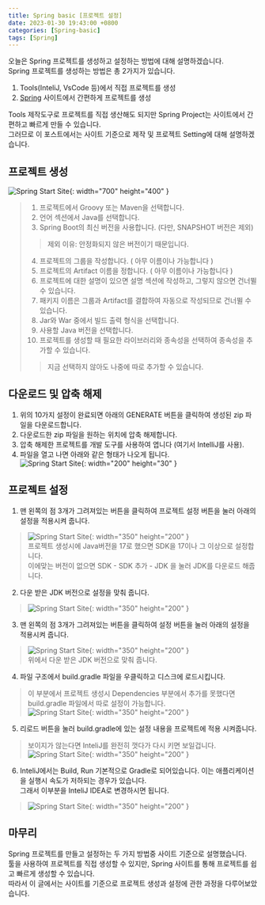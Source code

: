 ```yaml
---
title: Spring basic [프로젝트 설정]
date: 2023-01-30 19:43:00 +0800
categories: [Spring-basic]
tags: [Spring]
---
```


오늘은 Spring 프로젝트를 생성하고 설정하는 방법에 대해 설명하겠습니다. <br/>
Spring 프로젝트를 생성하는 방법은 총 2가지가 있습니다.<br/>
1. Tools(InteliJ, VsCode 등)에서 직접 프로젝트를 생성<br/>
2. [Spring](https://start.spring.io/) 사이트에서 간편하게 프로젝트를 생성<br/>

Tools 제작도구로 프로젝트를 직접 생산해도 되지만 Spring Project는 사이트에서 간편하고 빠르게 만들 수 있습니다.<br/> 
그러므로 이 포스트에서는 사이트 기준으로 제작 및 프로젝트 Setting에 대해 설명하겠습니다. <br/>

## 프로젝트 생성
![Spring Start Site](/assets/img/spring/springstarteio.png){: width="700" height="400" }<br>
> 1. 프로젝트에서 Groovy 또는 Maven을 선택합니다.
> 2. 언어 섹션에서 Java를 선택합니다.
> 3. Spring Boot의 최신 버전을 사용합니다. (다만, SNAPSHOT 버전은 제외)
>> 제외 이유: 안정화되지 않은 버전이기 때문입니다.
> 4. 프로젝트의 그룹을 작성합니다. ( 아무 이름이나 가능합니다 )
> 5. 프로젝트의 Artifact 이름을 정합니다. ( 아무 이름이나 가능합니다 )
> 6. 프로젝트에 대한 설명이 있으면 설명 섹션에 작성하고, 그렇지 않으면 건너뛸 수 있습니다.
> 7. 패키지 이름은 그룹과 Artifact를 결합하여 자동으로 작성되므로 건너뛸 수 있습니다.
> 8. Jar와 War 중에서 빌드 출력 형식을 선택합니다.
> 9. 사용할 Java 버전을 선택합니다.
> 10. 프로젝트를 생성할 때 필요한 라이브러리와 종속성을 선택하여 종속성을 추가할 수 있습니다.<br/>
>> 지금 선택하지 않아도 나중에 따로 추가할 수 있습니다.

## 다운로드 및 압축 해제
1. 위의 10가지 설정이 완료되면 아래의 GENERATE 버튼을 클릭하여 생성된 zip 파일을 다운로드합니다.<br/>
2. 다운로드한 zip 파일을 원하는 위치에 압축 해제합니다.<br/>
3. 압축 해제한 프로젝트를 개발 도구를 사용하여 엽니다 (여기서 IntelliJ를 사용).<br/>
4. 파일을 열고 나면 아래와 같은 형태가 나오게 됩니다.<br/>
![Spring Start Site](/assets/img/spring/springprojectsetting.png){: width="200" height="30" }<br/>


## 프로젝트 설정
1. 맨 왼쪽의 점 3개가 그려져있는 버튼을 클릭하여 프로젝트 설정 버튼을 눌러 아래의 설정을 적용시켜 줍니다.
> ![Spring Start Site](/assets/img/spring/projectsetting.png){: width="350" height="200" }<br/>
> 프로젝트 생성시에 Java버전을 17로 했으면 SDK을 17이나 그 이상으로 설정합니다.<br/>
> 이에맞는 버전이 없으면 SDK - SDK 추가 - JDK 을 눌러 JDK를 다운로드 해줍니다.<br/>

2. 다운 받은 JDK 버전으로 설정을 맞춰 줍니다.<br/>
> ![Spring Start Site](/assets/img/spring/sdksetting.png){: width="350" height="200" }<br/>

3. 맨 왼쪽의 점 3개가 그려져있는 버튼을 클릭하여 설정 버튼을 눌러 아래의 설정을 적용시켜 줍니다.<br/>
> ![Spring Start Site](/assets/img/spring/buildsetting.png){: width="350" height="200" }<br/>
> 위에서 다운 받은 JDK 버전으로 맞춰 줍니다.<br/>

4. 파일 구조에서 build.gradle 파일을 우클릭하고 디스크에 로드시킵니다.<br/>
> 이 부분에서 프로젝트 생성시 Dependencies 부분에서 추가를 못했다면 build.gradle 파일에서 따로 설정이 가능합니다.<br/>
> ![Spring Start Site](/assets/img/spring/dependencie.png){: width="350" height="200" }<br/>

5. 리로드 버튼을 눌러 build.gradle에 있는 설정 내용을 프로젝트에 적용 시켜줍니다.<br/>
> 보이지가 않는다면 InteliJ를 완전히 껏다가 다시 키면 보일겁니다.
> ![Spring Start Site](/assets/img/spring/reload.png){: width="350" height="200" }<br/>

6. InteliJ에서는 Build, Run 기본적으로 Gradle로 되어있습니다. 이는 애플리케이션을 실행시 속도가 저하되는 경우가 있습니다.<br/>
그래서 이부분을 InteliJ IDEA로 변경하시면 됩니다.<br/>
> ![Spring Start Site](/assets/img/spring/spring-build-gradle-setting.png){: width="350" height="200" }<br/>

## 마무리
Spring 프로젝트를 만들고 설정하는 두 가지 방법중 사이트 기준으로 설명했습니다.<br/> 
툴을 사용하여 프로젝트를 직접 생성할 수 있지만, Spring 사이트를 통해 프로젝트를 쉽고 빠르게 생성할 수 있습니다.<br/>
따라서 이 글에서는 사이트를 기준으로 프로젝트 생성과 설정에 관한 과정을 다루어보았습니다.

